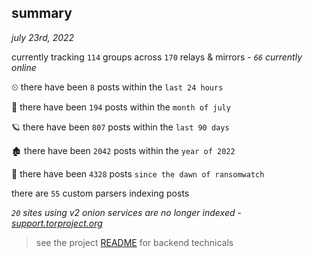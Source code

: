 
## summary
_july 23rd, 2022_

currently tracking `114` groups across `170` relays & mirrors - _`66` currently online_

⏲ there have been `8` posts within the `last 24 hours`

🦈 there have been `194` posts within the `month of july`

🪐 there have been `807` posts within the `last 90 days`

🏚 there have been `2042` posts within the `year of 2022`

🦕 there have been `4328` posts `since the dawn of ransomwatch`

there are `55` custom parsers indexing posts

_`20` sites using v2 onion services are no longer indexed - [support.torproject.org](https://support.torproject.org/onionservices/v2-deprecation/)_

> see the project [README](https://github.com/joshhighet/ransomwatch#ransomwatch--) for backend technicals
